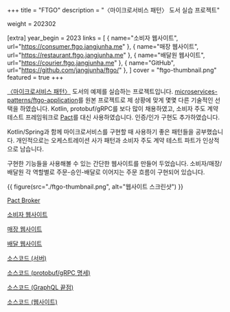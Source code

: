 +++
title = "FTGO"
description = "〈마이크로서비스 패턴〉 도서 실습 프로젝트"

weight = 202302

[extra]
year_begin = 2023
links = [
    { name="소비자 웹사이트", url="https://consumer.ftgo.jangjunha.me" },
    { name="매장 웹사이트", url="https://restaurant.ftgo.jangjunha.me" },
    { name="배달원 웹사이트", url="https://courier.ftgo.jangjunha.me" },
    { name="GitHub", url="https://github.com/jangjunha/ftgo/" },
]
cover = "ftgo-thumbnail.png"
featured = true
+++

[〈마이크로서비스 패턴〉][book] 도서의 예제를 실습하는 프로젝트입니다. [microservices-patterns/ftgo-application][ftgo-application]를 원본 프로젝트로 제 상황에 맞게 몇몇 다른 기술적인 선택을 하였습니다. Kotlin, protobuf/gRPC를 보다 많이 채용하였고, 소비자 주도 계약 테스트 프레임워크로 [Pact][pact]를 대신 사용하였습니다. 인증/인가 구현도 추가하였습니다.

Kotlin/Spring과 함께 마이크로서비스를 구현할 때 사용하기 좋은 패턴들을 공부했습니다. 개인적으로는 오케스트레이션 사가 패턴과 소비자 주도 계약 테스트 파트가 인상적으로 남습니다.

구현한 기능들을 사용해볼 수 있는 간단한 웹사이트를 만들어 두었습니다. 소비자/매장/배달원 각 역할별로 주문-승인-배달로 이어지는 주문 흐름이 구현되어 있습니다.

<div class="[&_img]:max-h-[48rem] [&_img]:shadow-lg [&_img]:rounded">
{{ figure(src="./ftgo-thumbnail.png", alt="웹사이트 스크린샷") }}
</div>

[Pact Broker](https://pact.ftgo.jangjunha.me)

[소비자 웹사이트](https://consumer.ftgo.jangjunha.me)

[매장 웹사이트](https://restaurant.ftgo.jangjunha.me)

[배달 웹사이트](https://courier.ftgo.jangjunha.me)

[소스코드 (서버)](https://github.com/jangjunha/ftgo/)

[소스코드 (protobuf/gRPC 명세)](https://github.com/jangjunha/ftgo-proto/)

[소스코드 (GraphQL 끝점)](https://github.com/jangjunha/ftgo-graphql-server/)

[소스코드 (웹사이트)](https://github.com/jangjunha/ftgo-web/)

[book]: https://microservices.io/book
[ftgo-application]: https://github.com/microservices-patterns/ftgo-application/
[pact]: https://docs.pact.io
